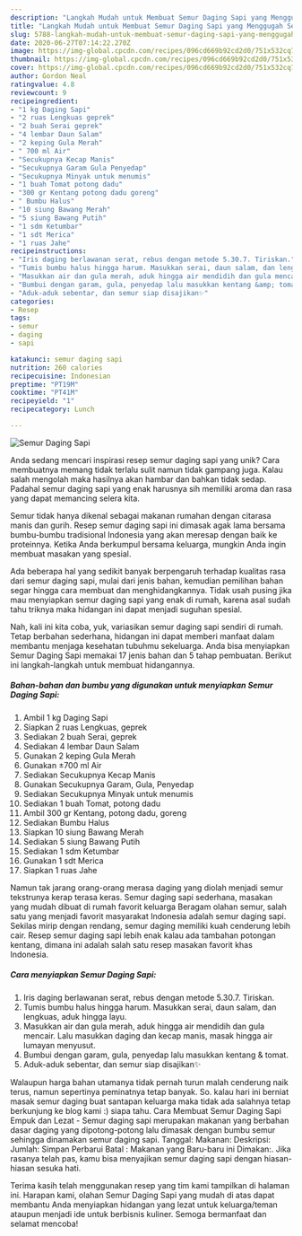 ```yaml
---
description: "Langkah Mudah untuk Membuat Semur Daging Sapi yang Menggugah Selera"
title: "Langkah Mudah untuk Membuat Semur Daging Sapi yang Menggugah Selera"
slug: 5788-langkah-mudah-untuk-membuat-semur-daging-sapi-yang-menggugah-selera
date: 2020-06-27T07:14:22.270Z
image: https://img-global.cpcdn.com/recipes/096cd669b92cd2d0/751x532cq70/semur-daging-sapi-foto-resep-utama.jpg
thumbnail: https://img-global.cpcdn.com/recipes/096cd669b92cd2d0/751x532cq70/semur-daging-sapi-foto-resep-utama.jpg
cover: https://img-global.cpcdn.com/recipes/096cd669b92cd2d0/751x532cq70/semur-daging-sapi-foto-resep-utama.jpg
author: Gordon Neal
ratingvalue: 4.8
reviewcount: 9
recipeingredient:
- "1 kg Daging Sapi"
- "2 ruas Lengkuas geprek"
- "2 buah Serai geprek"
- "4 lembar Daun Salam"
- "2 keping Gula Merah"
- " 700 ml Air"
- "Secukupnya Kecap Manis"
- "Secukupnya Garam Gula Penyedap"
- "Secukupnya Minyak untuk menumis"
- "1 buah Tomat potong dadu"
- "300 gr Kentang potong dadu goreng"
- " Bumbu Halus"
- "10 siung Bawang Merah"
- "5 siung Bawang Putih"
- "1 sdm Ketumbar"
- "1 sdt Merica"
- "1 ruas Jahe"
recipeinstructions:
- "Iris daging berlawanan serat, rebus dengan metode 5.30.7. Tiriskan."
- "Tumis bumbu halus hingga harum. Masukkan serai, daun salam, dan lengkuas, aduk hingga layu."
- "Masukkan air dan gula merah, aduk hingga air mendidih dan gula mencair. Lalu masukkan daging dan kecap manis, masak hingga air lumayan menyusut."
- "Bumbui dengan garam, gula, penyedap lalu masukkan kentang &amp; tomat."
- "Aduk-aduk sebentar, dan semur siap disajikan✨"
categories:
- Resep
tags:
- semur
- daging
- sapi

katakunci: semur daging sapi 
nutrition: 260 calories
recipecuisine: Indonesian
preptime: "PT19M"
cooktime: "PT41M"
recipeyield: "1"
recipecategory: Lunch

---
```



![Semur Daging Sapi](https://img-global.cpcdn.com/recipes/096cd669b92cd2d0/751x532cq70/semur-daging-sapi-foto-resep-utama.jpg)

Anda sedang mencari inspirasi resep semur daging sapi yang unik? Cara membuatnya memang tidak terlalu sulit namun tidak gampang juga. Kalau salah mengolah maka hasilnya akan hambar dan bahkan tidak sedap. Padahal semur daging sapi yang enak harusnya sih memiliki aroma dan rasa yang dapat memancing selera kita.

Semur tidak hanya dikenal sebagai makanan rumahan dengan citarasa manis dan gurih. Resep semur daging sapi ini dimasak agak lama bersama bumbu-bumbu tradisional Indonesia yang akan meresap dengan baik ke proteinnya. Ketika Anda berkumpul bersama keluarga, mungkin Anda ingin membuat masakan yang spesial.

Ada beberapa hal yang sedikit banyak berpengaruh terhadap kualitas rasa dari semur daging sapi, mulai dari jenis bahan, kemudian pemilihan bahan segar hingga cara membuat dan menghidangkannya. Tidak usah pusing jika mau menyiapkan semur daging sapi yang enak di rumah, karena asal sudah tahu triknya maka hidangan ini dapat menjadi suguhan spesial.


Nah, kali ini kita coba, yuk, variasikan semur daging sapi sendiri di rumah. Tetap berbahan sederhana, hidangan ini dapat memberi manfaat dalam membantu menjaga kesehatan tubuhmu sekeluarga. Anda bisa menyiapkan Semur Daging Sapi memakai 17 jenis bahan dan 5 tahap pembuatan. Berikut ini langkah-langkah untuk membuat hidangannya.

<!--inarticleads1-->

##### Bahan-bahan dan bumbu yang digunakan untuk menyiapkan Semur Daging Sapi:

1. Ambil 1 kg Daging Sapi
1. Siapkan 2 ruas Lengkuas, geprek
1. Sediakan 2 buah Serai, geprek
1. Sediakan 4 lembar Daun Salam
1. Gunakan 2 keping Gula Merah
1. Gunakan  ±700 ml Air
1. Sediakan Secukupnya Kecap Manis
1. Gunakan Secukupnya Garam, Gula, Penyedap
1. Sediakan Secukupnya Minyak untuk menumis
1. Sediakan 1 buah Tomat, potong dadu
1. Ambil 300 gr Kentang, potong dadu, goreng
1. Sediakan  Bumbu Halus
1. Siapkan 10 siung Bawang Merah
1. Sediakan 5 siung Bawang Putih
1. Sediakan 1 sdm Ketumbar
1. Gunakan 1 sdt Merica
1. Siapkan 1 ruas Jahe


Namun tak jarang orang-orang merasa daging yang diolah menjadi semur tekstrunya kerap terasa keras. Semur daging sapi sederhana, masakan yang mudah dibuat di rumah favorit keluarga Beragam olahan semur, salah satu yang menjadi favorit masyarakat Indonesia adalah semur daging sapi. Sekilas mirip dengan rendang, semur daging memiliki kuah cenderung lebih cair. Resep semur daging sapi lebih enak kalau ada tambahan potongan kentang, dimana ini adalah salah satu resep masakan favorit khas Indonesia. 

<!--inarticleads2-->

##### Cara menyiapkan Semur Daging Sapi:

1. Iris daging berlawanan serat, rebus dengan metode 5.30.7. Tiriskan.
1. Tumis bumbu halus hingga harum. Masukkan serai, daun salam, dan lengkuas, aduk hingga layu.
1. Masukkan air dan gula merah, aduk hingga air mendidih dan gula mencair. Lalu masukkan daging dan kecap manis, masak hingga air lumayan menyusut.
1. Bumbui dengan garam, gula, penyedap lalu masukkan kentang &amp; tomat.
1. Aduk-aduk sebentar, dan semur siap disajikan✨


Walaupun harga bahan utamanya tidak pernah turun malah cenderung naik terus, namun sepertinya peminatnya tetap banyak. So. kalau hari ini berniat masak semur daging buat santapan keluarga maka tidak ada salahnya tetap berkunjung ke blog kami :) siapa tahu. Cara Membuat Semur Daging Sapi Empuk dan Lezat - Semur daging sapi merupakan makanan yang berbahan dasar daging yang dipotong-potong lalu dimasak dengan bumbu semur sehingga dinamakan semur daging sapi. Tanggal: Makanan: Deskripsi: Jumlah: Simpan Perbarui Batal : Makanan yang Baru-baru ini Dimakan:. Jika rasanya telah pas, kamu bisa menyajikan semur daging sapi dengan hiasan-hiasan sesuka hati. 

Terima kasih telah menggunakan resep yang tim kami tampilkan di halaman ini. Harapan kami, olahan Semur Daging Sapi yang mudah di atas dapat membantu Anda menyiapkan hidangan yang lezat untuk keluarga/teman ataupun menjadi ide untuk berbisnis kuliner. Semoga bermanfaat dan selamat mencoba!

